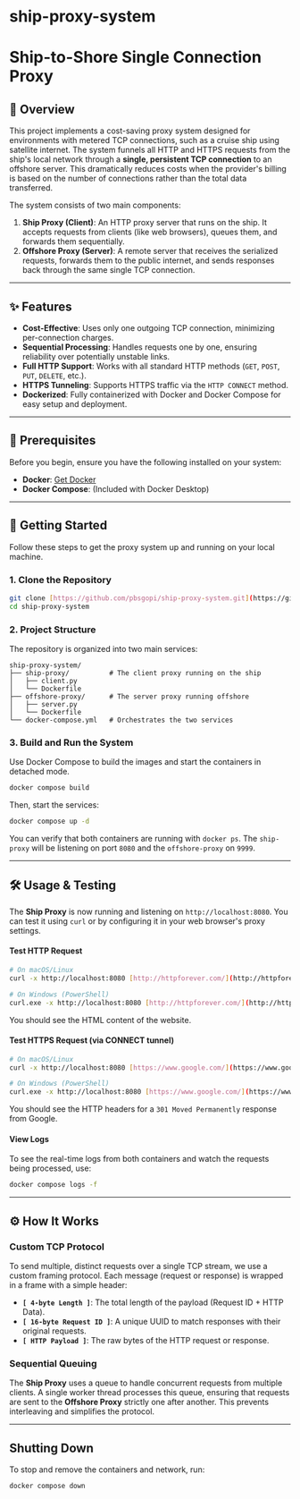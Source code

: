 # ship-proxy-system
# Ship-to-Shore Single Connection Proxy

## 🚢 Overview

This project implements a cost-saving proxy system designed for environments with metered TCP connections, such as a cruise ship using satellite internet. The system funnels all HTTP and HTTPS requests from the ship's local network through a **single, persistent TCP connection** to an offshore server. This dramatically reduces costs when the provider's billing is based on the number of connections rather than the total data transferred.

The system consists of two main components:
1.  **Ship Proxy (Client)**: An HTTP proxy server that runs on the ship. It accepts requests from clients (like web browsers), queues them, and forwards them sequentially.
2.  **Offshore Proxy (Server)**: A remote server that receives the serialized requests, forwards them to the public internet, and sends responses back through the same single TCP connection.



---

## ✨ Features

- **Cost-Effective**: Uses only one outgoing TCP connection, minimizing per-connection charges.
- **Sequential Processing**: Handles requests one by one, ensuring reliability over potentially unstable links.
- **Full HTTP Support**: Works with all standard HTTP methods (`GET`, `POST`, `PUT`, `DELETE`, etc.).
- **HTTPS Tunneling**: Supports HTTPS traffic via the `HTTP CONNECT` method.
- **Dockerized**: Fully containerized with Docker and Docker Compose for easy setup and deployment.

---

## 🔧 Prerequisites

Before you begin, ensure you have the following installed on your system:
- **Docker**: [Get Docker](https://www.docker.com/get-started)
- **Docker Compose**: (Included with Docker Desktop)

---

## 🚀 Getting Started

Follow these steps to get the proxy system up and running on your local machine.

### 1. Clone the Repository

```bash
git clone [https://github.com/pbsgopi/ship-proxy-system.git](https://github.com/pbsgopi/ship-proxy-system.git)
cd ship-proxy-system
```

### 2. Project Structure

The repository is organized into two main services:

```
ship-proxy-system/
├── ship-proxy/          # The client proxy running on the ship
│   ├── client.py
│   └── Dockerfile
├── offshore-proxy/      # The server proxy running offshore
│   ├── server.py
│   └── Dockerfile
└── docker-compose.yml   # Orchestrates the two services
```

### 3. Build and Run the System

Use Docker Compose to build the images and start the containers in detached mode.

```bash
docker compose build
```

Then, start the services:

```bash
docker compose up -d
```

You can verify that both containers are running with `docker ps`. The `ship-proxy` will be listening on port `8080` and the `offshore-proxy` on `9999`.

---

## 🛠️ Usage & Testing

The **Ship Proxy** is now running and listening on `http://localhost:8080`. You can test it using `curl` or by configuring it in your web browser's proxy settings.

#### Test HTTP Request

```bash
# On macOS/Linux
curl -x http://localhost:8080 [http://httpforever.com/](http://httpforever.com/)

# On Windows (PowerShell)
curl.exe -x http://localhost:8080 [http://httpforever.com/](http://httpforever.com/)
```
You should see the HTML content of the website.

#### Test HTTPS Request (via CONNECT tunnel)

```bash
# On macOS/Linux
curl -x http://localhost:8080 [https://www.google.com/](https://www.google.com/) -I

# On Windows (PowerShell)
curl.exe -x http://localhost:8080 [https://www.google.com/](https://www.google.com/) -I
```
You should see the HTTP headers for a `301 Moved Permanently` response from Google.

#### View Logs

To see the real-time logs from both containers and watch the requests being processed, use:
```bash
docker compose logs -f
```

---

## ⚙️ How It Works

### Custom TCP Protocol

To send multiple, distinct requests over a single TCP stream, we use a custom framing protocol. Each message (request or response) is wrapped in a frame with a simple header:

- **`[ 4-byte Length ]`**: The total length of the payload (Request ID + HTTP Data).
- **`[ 16-byte Request ID ]`**: A unique UUID to match responses with their original requests.
- **`[ HTTP Payload ]`**: The raw bytes of the HTTP request or response.

### Sequential Queuing

The **Ship Proxy** uses a queue to handle concurrent requests from multiple clients. A single worker thread processes this queue, ensuring that requests are sent to the **Offshore Proxy** strictly one after another. This prevents interleaving and simplifies the protocol.

---

## Shutting Down

To stop and remove the containers and network, run:
```bash
docker compose down
```
